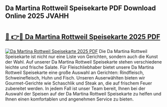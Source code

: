 ## Da Martina Rottweil Speisekarte PDF Download Online 2025 JVAHH

# <h2><a href="http://gc8l3ky.nevu.top/?p=Da+Martina+Rottweil+Speisekarte">🔗 👉🔴 Da Martina Rottweil Speisekarte 2025 PDF</a></h2>

[![Da Martina Rottweil Speisekarte 2025 PDF](https://i.imgur.com/dBaPXMq.png)](http://gc8l3ky.nevu.top/?p=Da+Martina+Rottweil+Speisekarte)
Die Da Martina Rottweil Speisekarte ist nicht nur eine Liste von Gerichten, sondern auch die Kunst der Wahl. Auf unserer Da Martina Rottweil Speisekarte stehen verschiedene leichte und frische Salate. Für Fleischliebhaber bietet unsere Da Martina Rottweil Speisekarte eine große Auswahl an Gerichten: Rindfleisch, Schweinefleisch, Huhn und Fisch. Unseren Auserwählten bieten wir Gourmet-Gerichte wie Schaschlik und Steak an, die auf frischem Feuer zubereitet werden. In jedem Fall ist unser Team bereit, Ihnen bei der Auswahl der Speisen auf der Da Martina Rottweil Speisekarte zu helfen und Ihnen einen komfortablen und angenehmen Service zu bieten.
